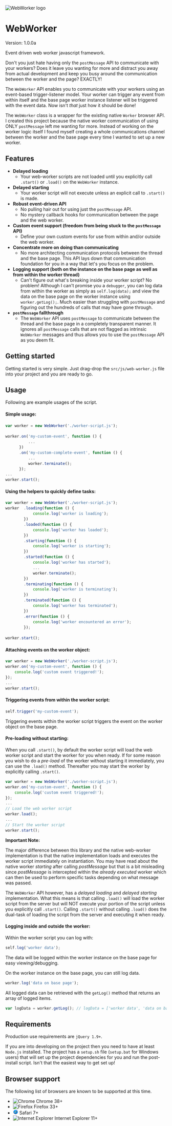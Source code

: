 ![WebWorker logo](https://raw.githubusercontent.com/tanzeelkazi/webworker/master/img/webworker-logo-128.png)
# WebWorker

Version: 1.0.0a

Event driven web worker javascript framework.

Don't you just hate having only the `postMessage` API to communicate with your workers?
Does it leave you wanting for more and distract you away from actual development
and keep you busy around the communication between the worker and the page? EXACTLY!

The `WebWorker` API enables you to communicate with your workers using an event-based
trigger-listener model. Your worker can trigger any event from within itself and the base
page worker instance listener will be triggered with the event data.
Now isn't _that_ just how it should be done!

The `WebWorker` class is a wrapper for the existing native `Worker` browser API. I created this project
because the native worker communication of using ONLY `postMessage` left me wanting for more.
Instead of working on the worker logic itself I found myself creating a whole communications
channel between the worker and the base page every time I wanted to set up a new worker.


## Features
- **Delayed loading**
  - Your web-worker scripts are not loaded until you explicitly call `.start()` or `.load()`
  on the `WebWorker` instance.
- **Delayed starting**
  - Your worker script will not execute unless an explicit call to `.start()` is made.
- **Robust event-driven API**
  - No pulling hair out for using just the `postMessage` API.
  - No mystery callback hooks for communication between the page and the web worker.
- **Custom event support (freedom from being stuck to the `postMessage` API)**
  - Define your own custom events for use from within and/or outside the web worker.
- **Concentrate more on doing than communicating**
  - No more architecting communication protocols between the thread and the base page. This API
  lays down that communication foundation for you in a way that let's you focus on the problem.
- **Logging support (both on the instance on the base page as well as from within the worker thread)**
  - Can't figure out what's breaking inside your worker script? No problem! Although I can't promise you
  a `debugger`, you can log data from within the worker as simply as `self.log(data);` and view the data
  on the base page on the worker instance using `worker.getLog();`. Much easier than struggling with
  `postMessage` and figuring out the hundreds of calls that may have gone through.
- **`postMessage` fallthrough**
  - The `WebWorker` API uses `postMessage` to communicate between the thread and the base page in a
  completely transparent manner. It ignores all `postMessage` calls that are not flagged as intrinsic
  `WebWorker` messages and thus allows you to use the `postMessage` API as you deem fit.


## Getting started
Getting started is very simple. Just drag-drop the `src/js/web-worker.js` file into your project and you
are ready to go.

## Usage
Following are example usages of the script.

#### Simple usage:
```javascript
var worker = new WebWorker('./worker-script.js');

worker.on('my-custom-event', function () {
          ...
      })
      .on('my-custom-complete-event', function () {
          ...
          worker.terminate();
      });
...
worker.start();
```

#### Using the helpers to quickly define tasks:
```javascript
var worker = new WebWorker('./worker-script.js');
worker  .loading(function () {
            console.log('worker is loading');
        })
        .loaded(function () {
            console.log('worker has loaded');
        })
        .starting(function () {
            console.log('worker is starting');
        })
        .started(function () {
            console.log('worker has started');
            ...
            worker.terminate();
        })
        .terminating(function () {
            console.log('worker is terminating');
        })
        .terminated(function () {
            console.log('worker has terminated');
        })
        .error(function () {
            console.log('worker encountered an error');
        });

worker.start();
```

#### Attaching events on the worker object:
```javascript
var worker = new WebWorker('./worker-script.js');
worker.on('my-custom-event', function () {
    console.log('custom event triggered!');
});
...
worker.start();
```

#### Triggering events from within the worker script:
```javascript
self.trigger('my-custom-event');
```
Triggering events within the worker script triggers the event on the worker object on
the base page.

#### Pre-loading without starting:
When you call `.start()`, by default the worker script will load the web worker script and start the worker
for you when ready. If for some reason you wish to do a _pre-load_ of the worker without starting it
immediately, you can use the `.load()` method. Thereafter you may start the worker by explicitly
calling `.start()`.

```javascript
var worker = new WebWorker('./worker-script.js');
worker.on('my-custom-event', function () {
    console.log('custom event triggered!');
});
...
// Load the web worker script
worker.load();
...
// Start the worker script
worker.start();
```

**Important Note:**

The major difference between this library and the native web-worker implementation is that the native
implementation loads and executes the worker script immediately on instantiation. You may have read about
the native worker _starting_ after calling _postMessage_ but that is a bit misleading since _postMessage_ is
intercepted within the _already executed_ worker which can then be used to perform specific tasks depending
on what message was passed.

The `WebWorker` API however, has a _delayed loading_ and _delayed starting_ implementation. What this means is
that calling `.load()` will load the worker script from the server but will NOT execute your portion of the
script unless you explicitly call `.start()`. Calling `.start()` without calling `.load()` does the dual-task
of loading the script from the server and executing it when ready.

#### Logging inside and outside the worker:
Within the worker script you can log with:
```javascript
self.log('worker data');
```
The data will be logged within the worker instance on the base page for easy viewing/debugging.

On the worker instance on the base page, you can still log data.
```javascript
worker.log('data on base page');
```
All logged data can be retrieved with the `getLog()` method that returns an array of logged items.
```javascript
var logData = worker.getLog(); // logData = ['worker data', 'data on base page']
```


## Requirements
Production use requirements are `jQuery 1.9+`.

If you are into developing on the project then you need to have at least `Node.js` installed.
The project has a `setup.sh` file (`setup.bat` for Windows users) that will set up the project
dependencies for you and run the post-install script. Isn't that the easiest way to get set
up!


## Browser support
The following list of browsers are known to be supported at this time.

- ![Chrome](https://raw.githubusercontent.com/alrra/browser-logos/master/chrome/chrome_16x16.png) Chrome 38+
- ![Firefox](https://raw.githubusercontent.com/alrra/browser-logos/master/firefox/firefox_16x16.png) Firefox 33+
- ![Safari](https://raw.githubusercontent.com/alrra/browser-logos/master/safari/safari_16x16.png) Safari 7+
- ![Internet Explorer](https://raw.githubusercontent.com/alrra/browser-logos/master/internet-explorer/internet-explorer_16x16.png) Internet Explorer 11+
